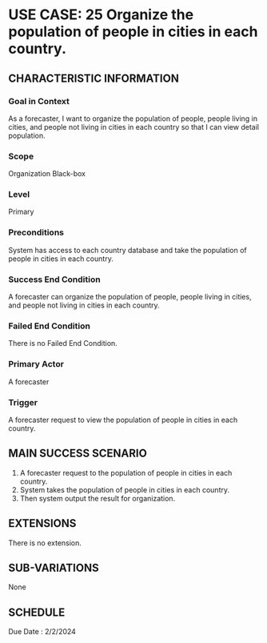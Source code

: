 # USE CASE: 25 Organize the population of people in cities in each country.
## CHARACTERISTIC INFORMATION

### Goal in Context

As a forecaster, I want to organize the population of people, people living in cities, and people not living in cities in each country so that I can view detail population.
### Scope

Organization Black-box

### Level

Primary

### Preconditions

System has access to each country database and take the population of people in cities in each country.

### Success End Condition

A forecaster can organize the population of people, people living in cities, and people not living in cities in each country.
### Failed End Condition

There is no Failed End Condition.

### Primary Actor

A forecaster

### Trigger

A forecaster request to view the population of people in cities in each country.

## MAIN SUCCESS SCENARIO

1.  A forecaster request to the population of people in cities in each country.
2.  System takes the population of people in cities in each country.
3.  Then system output the result for organization.

## EXTENSIONS

There is no extension.

## SUB-VARIATIONS

None

## SCHEDULE

Due Date : 2/2/2024
